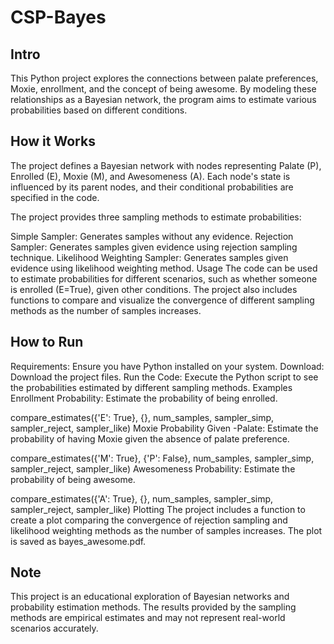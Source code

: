 # CSP-Bayes

## Intro
This Python project explores the connections between palate preferences, Moxie, enrollment, and the concept of being awesome. By modeling these relationships as a Bayesian network, the program aims to estimate various probabilities based on different conditions.

## How it Works
The project defines a Bayesian network with nodes representing Palate (P), Enrolled (E), Moxie (M), and Awesomeness (A). Each node's state is influenced by its parent nodes, and their conditional probabilities are specified in the code.

The project provides three sampling methods to estimate probabilities:

Simple Sampler: Generates samples without any evidence.
Rejection Sampler: Generates samples given evidence using rejection sampling technique.
Likelihood Weighting Sampler: Generates samples given evidence using likelihood weighting method.
Usage
The code can be used to estimate probabilities for different scenarios, such as whether someone is enrolled (E=True), given other conditions. The project also includes functions to compare and visualize the convergence of different sampling methods as the number of samples increases.

## How to Run
Requirements: Ensure you have Python installed on your system.
Download: Download the project files.
Run the Code: Execute the Python script to see the probabilities estimated by different sampling methods.
Examples
Enrollment Probability: Estimate the probability of being enrolled.


compare_estimates({'E': True}, {}, num_samples, sampler_simp, sampler_reject, sampler_like)
Moxie Probability Given -Palate: Estimate the probability of having Moxie given the absence of palate preference.

compare_estimates({'M': True}, {'P': False}, num_samples, sampler_simp, sampler_reject, sampler_like)
Awesomeness Probability: Estimate the probability of being awesome.

compare_estimates({'A': True}, {}, num_samples, sampler_simp, sampler_reject, sampler_like)
Plotting
The project includes a function to create a plot comparing the convergence of rejection sampling and likelihood weighting methods as the number of samples increases. The plot is saved as bayes_awesome.pdf.

## Note
This project is an educational exploration of Bayesian networks and probability estimation methods. The results provided by the sampling methods are empirical estimates and may not represent real-world scenarios accurately.
